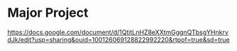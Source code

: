 # Major Project

https://docs.google.com/document/d/1QtitLnHZ8eXXtmGggnQTbsgYHnkrvdJk/edit?usp=sharing&ouid=100126069128822992220&rtpof=true&sd=true
